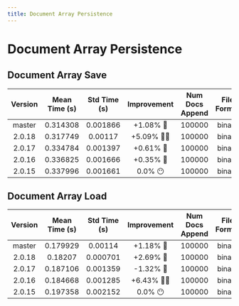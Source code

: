 ```yaml
---
title: Document Array Persistence
---
```

# Document Array Persistence

## Document Array Save

| Version | Mean Time (s) | Std Time (s) | Improvement | Num Docs Append | File Format | Iterations |
| :---: | :---: | :---: | :---: | :---: | :---: | :---: |
| master | 0.314308 | 0.001866 | +1.08% 🐎 | 100000 | binary | 5 |
| 2.0.18 | 0.317749 | 0.00117 | +5.09% 🐎🐎 | 100000 | binary | 5 |
| 2.0.17 | 0.334784 | 0.001397 | +0.61% 🐎 | 100000 | binary | 5 |
| 2.0.16 | 0.336825 | 0.001666 | +0.35% 🐎 | 100000 | binary | 5 |
| 2.0.15 | 0.337996 | 0.001661 | 0.0% 😶 | 100000 | binary | 5 |
## Document Array Load

| Version | Mean Time (s) | Std Time (s) | Improvement | Num Docs Append | File Format | Iterations |
| :---: | :---: | :---: | :---: | :---: | :---: | :---: |
| master | 0.179929 | 0.00114 | +1.18% 🐎 | 100000 | binary | 5 |
| 2.0.18 | 0.18207 | 0.000701 | +2.69% 🐎 | 100000 | binary | 5 |
| 2.0.17 | 0.187106 | 0.001359 | -1.32% 🐢 | 100000 | binary | 5 |
| 2.0.16 | 0.184668 | 0.001285 | +6.43% 🐎🐎 | 100000 | binary | 5 |
| 2.0.15 | 0.197358 | 0.002152 | 0.0% 😶 | 100000 | binary | 5 |
